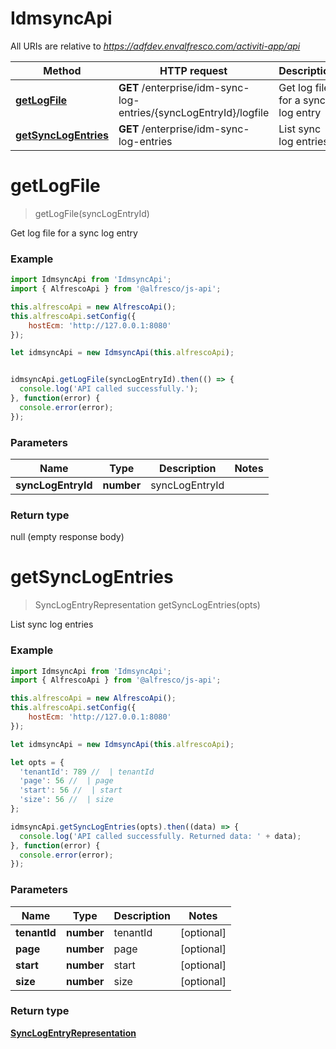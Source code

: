 # IdmsyncApi

All URIs are relative to *https://adfdev.envalfresco.com/activiti-app/api*

Method | HTTP request | Description
------------- | ------------- | -------------
[**getLogFile**](IdmsyncApi.md#getLogFile) | **GET** /enterprise/idm-sync-log-entries/{syncLogEntryId}/logfile | Get log file for a sync log entry
[**getSyncLogEntries**](IdmsyncApi.md#getSyncLogEntries) | **GET** /enterprise/idm-sync-log-entries | List sync log entries


<a name="getLogFile"></a>
# **getLogFile**
> getLogFile(syncLogEntryId)

Get log file for a sync log entry

### Example
```javascript
import IdmsyncApi from 'IdmsyncApi';
import { AlfrescoApi } from '@alfresco/js-api';

this.alfrescoApi = new AlfrescoApi();
this.alfrescoApi.setConfig({
    hostEcm: 'http://127.0.0.1:8080'
});

let idmsyncApi = new IdmsyncApi(this.alfrescoApi);


idmsyncApi.getLogFile(syncLogEntryId).then(() => {
  console.log('API called successfully.');
}, function(error) {
  console.error(error);
});

```

### Parameters

Name | Type | Description  | Notes
------------- | ------------- | ------------- | -------------
 **syncLogEntryId** | **number**| syncLogEntryId | 

### Return type

null (empty response body)

<a name="getSyncLogEntries"></a>
# **getSyncLogEntries**
> SyncLogEntryRepresentation getSyncLogEntries(opts)

List sync log entries

### Example
```javascript
import IdmsyncApi from 'IdmsyncApi';
import { AlfrescoApi } from '@alfresco/js-api';

this.alfrescoApi = new AlfrescoApi();
this.alfrescoApi.setConfig({
    hostEcm: 'http://127.0.0.1:8080'
});

let idmsyncApi = new IdmsyncApi(this.alfrescoApi);

let opts = { 
  'tenantId': 789 //  | tenantId
  'page': 56 //  | page
  'start': 56 //  | start
  'size': 56 //  | size
};

idmsyncApi.getSyncLogEntries(opts).then((data) => {
  console.log('API called successfully. Returned data: ' + data);
}, function(error) {
  console.error(error);
});

```

### Parameters

Name | Type | Description  | Notes
------------- | ------------- | ------------- | -------------
 **tenantId** | **number**| tenantId | [optional] 
 **page** | **number**| page | [optional] 
 **start** | **number**| start | [optional] 
 **size** | **number**| size | [optional] 

### Return type

[**SyncLogEntryRepresentation**](SyncLogEntryRepresentation.md)

